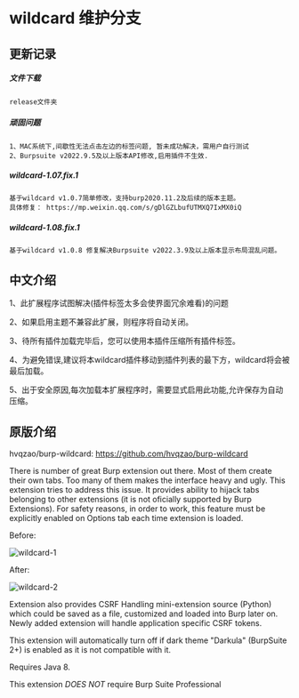 # wildcard 维护分支



## 更新记录

##### 文件下载

```
release文件夹
```

##### 顽固问题

```
1、MAC系统下,间歇性无法点击左边的标签问题, 暂未成功解决，需用户自行测试
2、Burpsuite v2022.9.5及以上版本API修改,启用插件不生效.
```

##### wildcard-1.07.fix.1

```
基于wildcard v1.0.7简单修改，支持burp2020.11.2及后续的版本主题。
具体修复： https://mp.weixin.qq.com/s/gDlGZLbufUTMXQ7IxMX0iQ
```

##### wildcard-1.08.fix.1

```
基于wildcard v1.0.8 修复解决Burpsuite v2022.3.9及以上版本显示布局混乱问题。
```



## 中文介绍

1、此扩展程序试图解决(插件标签太多会使界面冗余难看)的问题

2、如果启用主题不兼容此扩展，则程序将自动关闭。

3、待所有插件加载完毕后，您可以使用本插件压缩所有插件标签。

4、为避免错误,建议将本wildcard插件移动到插件列表的最下方，wildcard将会被最后加载。

5、出于安全原因,每次加载本扩展程序时，需要显式启用此功能,允许保存为自动压缩。



## 原版介绍

 hvqzao/burp-wildcard:  https://github.com/hvqzao/burp-wildcard

There is number of great Burp extension out there. Most of them create their own tabs. Too many of them makes the interface heavy and ugly. This extension tries to address this issue. It provides ability to hijack tabs belonging to other extensions (it is not oficially supported by Burp Extensions). For safety reasons, in order to work, this feature must be explicitly enabled on Options tab each time extension is loaded.

Before:

![wildcard-1](https://cloud.githubusercontent.com/assets/4956006/9557495/b4b1de86-4ddc-11e5-9b7a-d6bec8af7681.png)

After:

![wildcard-2](https://cloud.githubusercontent.com/assets/4956006/9557497/b84756a2-4ddc-11e5-91a7-01c655147adb.png)

Extension also provides CSRF Handling mini-extension source (Python) which could be saved as a file, customized and loaded into Burp later on. Newly added extension will handle application specific CSRF tokens.

This extension will automatically turn off if dark theme "Darkula" (BurpSuite 2+) is enabled as it is not compatible with it.

Requires Java 8.

This extension _DOES NOT_ require Burp Suite Professional





